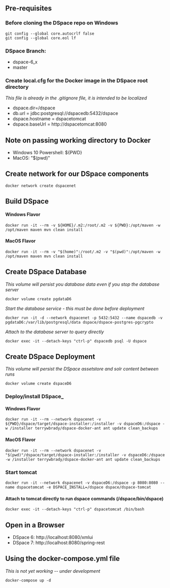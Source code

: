 ## Pre-requisites

### Before cloning the DSpace repo on Windows

    git config --global core.autocrlf false
    git config --global core.eol lf

### DSpace Branch:
- dspace-6_x
- master

### Create local.cfg for the Docker image in the DSpace root directory
_This file is already in the .gitignore file, it is intended to be localized_

- dspace.dir=/dspace
- db.url = jdbc:postgresql://dspacedb:5432/dspace
- dspace.hostname = dspacetomcat
- dspace.baseUrl = http://dspacetomcat:8080

## Note on passing working directory to Docker
- Windows 10 Powershell: ${PWD}
- MacOS: "$(pwd)"

## Create network for our DSpace components

    docker network create dspacenet

## Build DSpace

#### Windows Flavor

    docker run -it --rm -v ${HOME}/.m2:/root/.m2 -v ${PWD}:/opt/maven -w /opt/maven maven mvn clean install

#### MacOS Flavor

    docker run -it --rm -v "$(home)":/root/.m2 -v "$(pwd)":/opt/maven -w /opt/maven maven mvn clean install

## Create DSpace Database
_This volume will persist you database data even if you stop the database server_

    docker volume create pgdataD6

_Start the database service - this must be done before deployment_

    docker run -it -d --network dspacenet -p 5432:5432 --name dspacedb -v pgdataD6:/var/lib/postgresql/data dspace/dspace-postgres-pgcrypto

_Attach to the database server to query directly_

    docker exec -it --detach-keys "ctrl-p" dspacedb psql -U dspace

## Create DSpace Deployment
_This volume will persist the DSpace assetstore and solr content between runs_

    docker volume create dspaceD6

### Deploy/install DSpace_

#### Windows Flavor

    docker run -it --rm --network dspacenet -v ${PWD}/dspace/target/dspace-installer:/installer -v dspaceD6:/dspace -w /installer terrywbrady/dspace-docker-ant ant update clean_backups

#### MacOS Flavor

    docker run -it --rm --network dspacenet -v "$(pwd)"/dspace/target/dspace-installer:/installer -v dspaceD6:/dspace -w /installer terrywbrady/dspace-docker-ant ant update clean_backups

### Start tomcat 

    docker run -it --network dspacenet -v dspaceD6:/dspace -p 8080:8080 --name dspacetomcat -e DSPACE_INSTALL=/dspace dspace/dspace-tomcat

#### Attach to tomcat directly to run dspace commands (/dspace/bin/dspace)

    docker exec -it --detach-keys "ctrl-p" dspacetomcat /bin/bash

## Open in a Browser
- DSpace 6: http://localhost:8080/xmlui
- DSpace 7: http://localhost:8080/spring-rest

## Using the docker-compose.yml file
_This is not yet working -- under development_

    docker-compose up -d
